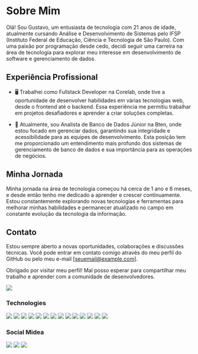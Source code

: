 # Sobre Mim

Olá! Sou Gustavo, um entusiasta de tecnologia com 21 anos de idade, atualmente cursando Análise e Desenvolvimento de Sistemas pelo IFSP (Instituto Federal de Educação, Ciência e Tecnologia de São Paulo). Com uma paixão por programação desde cedo, decidi seguir uma carreira na área de tecnologia para explorar meu interesse em desenvolvimento de software e gerenciamento de dados.

## Experiência Profissional

- 🖥️ Trabalhei como Fullstack Developer na Corelab, onde tive a oportunidade de desenvolver habilidades em várias tecnologias web, desde o frontend até o backend. Essa experiência me permitiu trabalhar em projetos desafiadores e aprender a criar soluções completas.

- 💾 Atualmente, sou Analista de Banco de Dados Júnior na Bten, onde estou focado em gerenciar dados, garantindo sua integridade e acessibilidade para as equipes de desenvolvimento. Esta posição tem me proporcionado um entendimento mais profundo dos sistemas de gerenciamento de banco de dados e sua importância para as operações de negócios.

## Minha Jornada

Minha jornada na área de tecnologia começou há cerca de 1 ano e 6 meses, e desde então tenho me dedicado a aprender e crescer continuamente. Estou constantemente explorando novas tecnologias e ferramentas para melhorar minhas habilidades e permanecer atualizado no campo em constante evolução da tecnologia da informação.

## Contato

Estou sempre aberto a novas oportunidades, colaborações e discussões técnicas. Você pode entrar em contato comigo através do meu perfil do GitHub ou pelo meu e-mail [seuemail@example.com].

Obrigado por visitar meu perfil! Mal posso esperar para compartilhar meu trabalho e aprender com a comunidade de desenvolvedores.

![](https://komarev.com/ghpvc/?username=TheGzuckert&color=DD6387)

### Technologies
<div>
  <img src="https://img.shields.io/badge/JavaScript-F7DF1E?style=for-the-badge&logo=javascript&logoColor=black">
  <img src="https://img.shields.io/badge/TypeScript-007ACC?style=for-the-badge&logo=typescript&logoColor=white">
  <img src="ttps://img.shields.io/badge/Node.js-43853D?style=for-the-badge&logo=node.js&logoColor=white">
  <img src="https://img.shields.io/badge/React-20232A?style=for-the-badge&logo=react&logoColor=61DAFB">
  <img src="https://img.shields.io/badge/React_Native-20232A?style=for-the-badge&logo=react&logoColor=61DAFB">
  <img src="https://img.shields.io/badge/Flutter-02569B?style=for-the-badge&logo=flutter&logoColor=white">
  <img src="https://img.shields.io/badge/Dart-0175C2?style=for-the-badge&logo=dart&logoColor=white">
  <img src="https://img.shields.io/badge/Java-ED8B00?style=for-the-badge&logo=openjdk&logoColor=white">
  <img src="https://img.shields.io/badge/HTML5-E34F26?style=for-the-badge&logo=html5&logoColor=white">
  <img src="https://img.shields.io/badge/CSS3-1572B6?style=for-the-badge&logo=css3&logoColor=white">
  <img src="https://img.shields.io/badge/Tailwind_CSS-38B2AC?style=for-the-badge&logo=tailwind-css&logoColor=white">
  <img src="https://img.shields.io/badge/MongoDB-4EA94B?style=for-the-badge&logo=mongodb&logoColor=white">
  <img src="https://img.shields.io/badge/PostgreSQL-316192?style=for-the-badge&logo=postgresql&logoColor=white">
  <img src="https://img.shields.io/badge/MySQL-00000F?style=for-the-badge&logo=mysql&logoColor=white">
</div>

### Social Midea
<div> 
	<a href="https://instagram.com/gustavozuckert" target="_blank"><img src="https://img.shields.io/badge/-Instagram-%23E4405F?style=for-the-badge&logo=instagram&logoColor=white" target="_blank"></a>
	<a href="https://www.linkedin.com/in/gustavo-dos-santos-zuckert-3395b5217/" target="_blank"><img src="https://img.shields.io/badge/-LinkedIn-%230077B5?style=for-the-badge&logo=linkedin&logoColor=white" target="_blank"></a> 
	<a href="https://twitter.com/TheGzuckert"></a>
	<a href="https://twitter.com/TheGzuckert" target="_blank"><img src="https://img.shields.io/badge/Twitter-1DA1F2?style=for-the-badge&logo=twitter&logoColor=white"></a>
</div>
	

